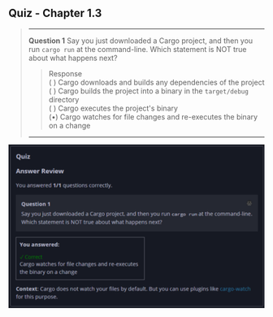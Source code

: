 ## Quiz - Chapter 1.3 ##

> ---
> **Question 1**
> Say you just downloaded a Cargo project, and then you run 
> ```cargo run``` at the command-line. Which statement is NOT 
> true about what happens next?
>
>> Response<br>
> > ( ) Cargo downloads and builds any dependencies of the project<br>
> > ( ) Cargo builds the project into a binary in the 
> > ```target/debug``` directory<br>
> > ( ) Cargo executes the project's binary<br>
> > (•) Cargo watches for file changes and re-executes the 
> > binary on a change
> ---

![image](../additional-files/images/quiz_0103.png)

